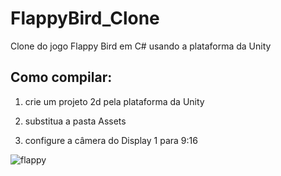 # FlappyBird_Clone
Clone do jogo Flappy Bird em C# usando a plataforma da Unity

## Como compilar:
1. crie um projeto 2d pela plataforma da Unity

2. substitua a pasta Assets

3. configure a câmera do Display 1 para 9:16

![flappy](https://user-images.githubusercontent.com/71797479/177912903-ce8581ec-f800-4423-aa65-8aeb9e021533.gif)
